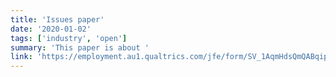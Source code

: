 ```yaml
---
title: 'Issues paper'
date: '2020-01-02'
tags: ['industry', 'open']
summary: 'This paper is about '
link: 'https://employment.au1.qualtrics.com/jfe/form/SV_1AqmHdsQmQABqip'
---
```


